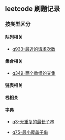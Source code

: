 ## leetcode 刷题记录

### 按类型区分

#### 队列相关

- [q933-最近的请求次数](队列相关/q933-最近的请求次数/solution.js)

#### 集合相关

- [q349-两个数组的交集](集合相关/q349-两个数组的交集)

#### 链表相关

#### 栈相关

#### 字典

- [q3-无重复的最长子串](字典/q3-无重复的最长子串/solution.js)

- [q75-最小覆盖子串](字典/q75-最小覆盖子串/solution.js)
